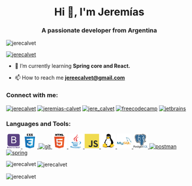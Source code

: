 <h1 align="center">Hi 👋, I'm Jeremías</h1>
<h3 align="center">A passionate developer from Argentina</h3>

<p align="left"> <img src="https://komarev.com/ghpvc/?username=jerecalvet&label=Profile%20views&color=0e75b6&style=flat" alt="jerecalvet" /> </p>

<p align="left"> <a href="https://github.com/ryo-ma/github-profile-trophy"><img src="https://github-profile-trophy.vercel.app/?username=jerecalvet" alt="jerecalvet" /></a> </p>

- 🌱 I’m currently learning **Spring core and React.**

- 📫 How to reach me **jereecalvet@gmail.com**

<h3 align="left">Connect with me:</h3>
<p align="left">
<a href="https://codepen.io/jerecalvet" target="blank"><img align="center" src="https://raw.githubusercontent.com/rahuldkjain/github-profile-readme-generator/master/src/images/icons/Social/codepen.svg" alt="jerecalvet" height="30" width="40" /></a>
<a href="https://linkedin.com/in/jeremias-calvet" target="blank"><img align="center" src="https://raw.githubusercontent.com/rahuldkjain/github-profile-readme-generator/master/src/images/icons/Social/linked-in-alt.svg" alt="jeremias-calvet" height="30" width="40" /></a>
<a href="https://www.hackerrank.com/jere_calvet" target="blank"><img align="center" src="https://raw.githubusercontent.com/rahuldkjain/github-profile-readme-generator/master/src/images/icons/Social/hackerrank.svg" alt="jere_calvet" height="30" width="40" /></a>
<a href="https://www.freecodecamp.org/jerecalvet" target="blank"><img align="center" src="https://cdn.jsdelivr.net/npm/simple-icons@3.0.1/icons/freecodecamp.svg" alt="freecodecamp" height="30" width="40" /></a>
<a href="https://hyperskill.org/profile/38459599" target="blank"><img align="center" src="https://cdn.jsdelivr.net/npm/simple-icons@3.0.1/icons/jetbrains.svg" alt="jetbrains" height="30" width="40" /></a>   
</p>

<h3 align="left">Languages and Tools:</h3>
<p align="left"> <a href="https://getbootstrap.com" target="_blank"> <img src="https://raw.githubusercontent.com/devicons/devicon/master/icons/bootstrap/bootstrap-plain-wordmark.svg" alt="bootstrap" width="40" height="40"/> </a> <a href="https://www.w3schools.com/css/" target="_blank"> <img src="https://raw.githubusercontent.com/devicons/devicon/master/icons/css3/css3-original-wordmark.svg" alt="css3" width="40" height="40"/> </a> <a href="https://git-scm.com/" target="_blank"> <img src="https://www.vectorlogo.zone/logos/git-scm/git-scm-icon.svg" alt="git" width="40" height="40"/> </a> <a href="https://www.w3.org/html/" target="_blank"> <img src="https://raw.githubusercontent.com/devicons/devicon/master/icons/html5/html5-original-wordmark.svg" alt="html5" width="40" height="40"/> </a> <a href="https://www.java.com" target="_blank"> <img src="https://raw.githubusercontent.com/devicons/devicon/master/icons/java/java-original.svg" alt="java" width="40" height="40"/> </a> <a href="https://developer.mozilla.org/en-US/docs/Web/JavaScript" target="_blank"> <img src="https://raw.githubusercontent.com/devicons/devicon/master/icons/javascript/javascript-original.svg" alt="javascript" width="40" height="40"/> </a> <a href="https://www.linux.org/" target="_blank"> <img src="https://raw.githubusercontent.com/devicons/devicon/master/icons/linux/linux-original.svg" alt="linux" width="40" height="40"/> </a> <a href="https://www.mysql.com/" target="_blank"> <img src="https://raw.githubusercontent.com/devicons/devicon/master/icons/mysql/mysql-original-wordmark.svg" alt="mysql" width="40" height="40"/> </a> <a href="https://www.postgresql.org" target="_blank"> <img src="https://raw.githubusercontent.com/devicons/devicon/master/icons/postgresql/postgresql-original-wordmark.svg" alt="postgresql" width="40" height="40"/> </a> <a href="https://postman.com" target="_blank"> <img src="https://www.vectorlogo.zone/logos/getpostman/getpostman-icon.svg" alt="postman" width="40" height="40"/> </a> <a href="https://spring.io/" target="_blank"> <img src="https://www.vectorlogo.zone/logos/springio/springio-icon.svg" alt="spring" width="40" height="40"/> </a> </p>

<p><img align="left" src="https://github-readme-stats.vercel.app/api/top-langs?username=jerecalvet&show_icons=true&locale=en&layout=compact" alt="jerecalvet" /></p>

<p>&nbsp;<img align="center" src="https://github-readme-stats.vercel.app/api?username=jerecalvet&show_icons=true&locale=en" alt="jerecalvet" /></p>

<p><img align="center" src="https://github-readme-streak-stats.herokuapp.com/?user=jerecalvet&" alt="jerecalvet" /></p>
